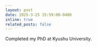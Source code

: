 ```yaml
---
layout: post
date: 2025-3-25 15:59:00-0400
inline: true
related_posts: false
---
```


Completed my PhD at Kyushu University.
